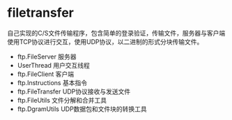 # filetransfer
自己实现的C/S文件传输程序，包含简单的登录验证，传输文件，服务器与客户端使用TCP协议进行交互，使用UDP协议，以二进制的形式分块传输文件。

* ftp.FileServer 服务器
 * UserThread 用户交互线程
* ftp.FileClient 客户端
* ftp.Instructions 基本指令
* ftp.FileTransfer UDP协议接收与发送文件
* ftp.FileUtils 文件分解和合并工具
* ftp.DgramUtils UDP数据包和文件块的转换工具